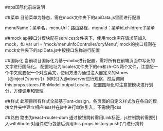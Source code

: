 #nps国际化前端说明

##菜单
目前菜单为静态，需在mock文件夹下的apiData.js里面进行配置

menuName：菜单名，menuUrl：路由路径，menuId：菜单id,children:子菜单

##mock
api接口分模块配在services文件夹下，使用mock需在请求前加入mock，如 var url = 'mock/menuInfoController/qryMenu';
mock的接口规则在mock文件夹下的apiData.js中按接口名称进行配置

##国际化
当前项目国际化为基于mobx进行配置，需将所有在前端页面中写死的文字进行国际化。
配置地址为locales文件夹下的en和zh-CN两个文件，注意配一个中文就要配一个对应英文，使用方法为通过注入自定义的stores（@inject('stores')）同时引入@observer进行观察，然后调用this.props.stores.I18nModel.outputLocale，
配置国际化时注意按模块进行划分，方便调用和管理

##样式
此项目所有样式全部基于ant-design，各页面的自定义样式放在各自的模块文件夹中建立相应less并在js中进行单独引入，不需使用css

##路由
路由为react-router-dom
通过按钮跳转需用Link标签，js控制跳转需要引入withRouter对组件进行包装后调用this.props.history.push('/')进行跳转